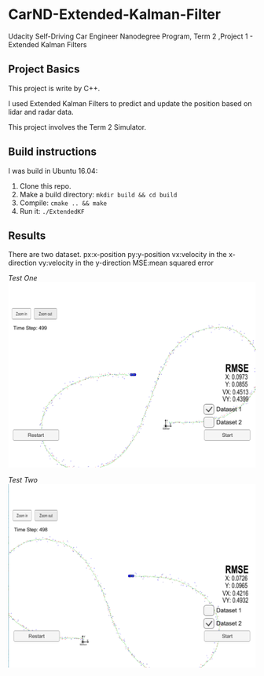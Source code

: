 # CarND-Extended-Kalman-Filter
Udacity Self-Driving Car Engineer Nanodegree Program, Term 2 ,Project 1 - Extended Kalman Filters

## Project Basics
This project is write by C++.

I used Extended Kalman Filters to predict and update the position based on lidar and radar data.

This project involves the Term 2 Simulator.

## Build instructions
I was build in Ubuntu 16.04:
1. Clone this repo.
2. Make a build directory: `mkdir build && cd build`
3. Compile: `cmake .. && make`
4. Run it: `./ExtendedKF`

## Results
There are two dataset.
px:x-position
py:y-position
vx:velocity in the x-direction
vy:velocity in the y-direction
MSE:mean squared error

*Test One*
 ![dataset1](result-img/dataset1.png)

*Test Two*
![dataset1](result-img/dataset2.png)



